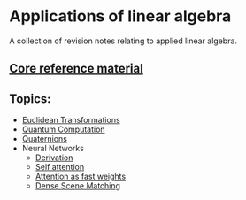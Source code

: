 # Applications of linear algebra

A collection of revision notes relating to applied linear algebra.

## [Core reference material](./notes/LinearAlgebraCore.pdf)

## Topics:

- [Euclidean Transformations](./notes/EuclideanTransformations.pdf)
- [Quantum Computation](./notes/QuantumComputation.pdf)
- [Quaternions](./notes/Quaternions.pdf)
- Neural Networks
    - [Derivation](./notes/NeuralNetworks.pdf)
    - [Self attention](./notes/SelfAttention.pdf)
    - [Attention as fast weights](./notes/RethinkingAttention.pdf)
    - [Dense Scene Matching](./notes/DenseSceneMatching.pdf)
